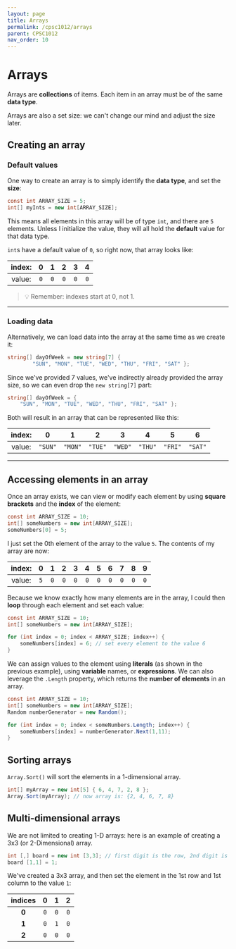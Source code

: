 ```yaml
---
layout: page
title: Arrays
permalink: /cpsc1012/arrays
parent: CPSC1012
nav_order: 10
---
```

# Arrays
Arrays are **collections** of items. Each item in an array must be of the same **data type**.

Arrays are also a set size: we can't change our mind and adjust the size later.

## Creating an array

### Default values
One way to create an array is to simply identify the **data type**, and set the **size**:
    
```csharp
const int ARRAY_SIZE = 5;
int[] myInts = new int[ARRAY_SIZE];
```
This means all elements in this array will be of type `int`, and there are `5` elements. Unless I initialize the value, they will all hold the **default** value for that data type.

`int`s have a default value of `0`, so right now, that array looks like:

| index: | 0 | 1 | 2 | 3 | 4 |
| :---:|:---:|:---:|:---:|:---:|:---:|
| value: | `0` | `0` | `0` | `0` | `0` |

> 💡 Remember: indexes start at 0, not 1.

***

### Loading data
Alternatively, we can load data into the array at the same time as we create it:

```csharp
string[] dayOfWeek = new string[7] {
        "SUN", "MON", "TUE", "WED", "THU", "FRI", "SAT" };
```

Since we've provided 7 values, we've indirectly already provided the array size, so we can even drop the `new string[7]` part:

```csharp
string[] dayOfWeek = { 
    "SUN", "MON", "TUE", "WED", "THU", "FRI", "SAT" }; 
```

Both will result in an array that can be represented like this:

| index: | 0 | 1 | 2 | 3 | 4 | 5 | 6 |
| :---:|:---:|:---:|:---:|:---:|:---:|:---:|:---:|
| value: | `"SUN"` | `"MON"` | `"TUE"` | `"WED"` | `"THU"` | `"FRI"` | `"SAT"` | 

***

## Accessing elements in an array
Once an array exists, we can view or modify each element by using **square brackets** and the **index** of the element:

```csharp
const int ARRAY_SIZE = 10;
int[] someNumbers = new int[ARRAY_SIZE];
someNumbers[0] = 5;
```

I just set the 0th element of the array to the value `5`. The contents of my array are now:

| index: | 0 | 1 | 2 | 3 | 4 | 5 | 6 | 7 | 8 | 9 |
| :---:|:---:|:---:|:---:|:---:|:---:|:---:|:---:|:---:|:---:|:---: |
| value: | `5` | `0` | `0` | `0` | `0` | `0` | `0` | `0` | `0` | `0` |

Because we know exactly how many elements are in the array, I could then **loop** through each element and set each value:

```csharp
const int ARRAY_SIZE = 10;
int[] someNumbers = new int[ARRAY_SIZE];

for (int index = 0; index < ARRAY_SIZE; index++) {
    someNumbers[index] = 6; // set every element to the value 6
}
```

We can assign values to the element using **literals** (as shown in the previous example), using **variable** names, or **expressions**. We can also leverage the `.Length` property, which returns the **number of elements** in an array.

```csharp
const int ARRAY_SIZE = 10;
int[] someNumbers = new int[ARRAY_SIZE];
Random numberGenerator = new Random();

for (int index = 0; index < someNumbers.Length; index++) {
    someNumbers[index] = numberGenerator.Next(1,11);
}
```

## Sorting arrays

`Array.Sort()` will sort the elements in a 1-dimensional array.

```csharp
int[] myArray = new int[5] { 6, 4, 7, 2, 8 };
Array.Sort(myArray); // now array is: {2, 4, 6, 7, 8}
```

## Multi-dimensional arrays
We are not limited to creating 1-D arrays: here is an example of creating a 3x3 (or 2-Dimensional) array.

```csharp
int [,] board = new int [3,3]; // first digit is the row, 2nd digit is the column
board [1,1] = 1;
```
We've created a 3x3 array, and then set the element in the 1st row and 1st column to the value `1`:

| indices | 0 | 1 | 2 |
| :---:|:---:|:---:|:---:|
| **0** | `0` | `0` | `0` |
| **1** | `0` | `1` | `0` |
| **2** | `0` | `0` | `0` |